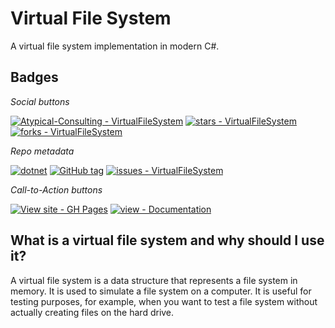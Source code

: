 # Virtual File System
A virtual file system implementation in modern C#.

## Badges

_Social buttons_

[![Atypical-Consulting - VirtualFileSystem](https://img.shields.io/static/v1?label=Atypical-Consulting&message=VirtualFileSystem&color=blue&logo=github)](https://github.com/Atypical-Consulting/VirtualFileSystem "Go to GitHub repo")
[![stars - VirtualFileSystem](https://img.shields.io/github/stars/Atypical-Consulting/VirtualFileSystem?style=social)](https://github.com/Atypical-Consulting/VirtualFileSystem)
[![forks - VirtualFileSystem](https://img.shields.io/github/forks/Atypical-Consulting/VirtualFileSystem?style=social)](https://github.com/Atypical-Consulting/VirtualFileSystem)


_Repo metadata_

[![dotnet](https://github.com/Atypical-Consulting/VirtualFileSystem/workflows/dotnet/badge.svg)](https://github.com/Atypical-Consulting/VirtualFileSystem/actions?query=workflow:"dotnet")
[![GitHub tag](https://img.shields.io/github/tag/Atypical-Consulting/VirtualFileSystem?include_prereleases=&sort=semver&color=blue)](https://github.com/Atypical-Consulting/VirtualFileSystem/releases/)
[![issues - VirtualFileSystem](https://img.shields.io/github/issues/Atypical-Consulting/VirtualFileSystem)](https://github.com/Atypical-Consulting/VirtualFileSystem/issues)

_Call-to-Action buttons_

[![View site - GH Pages](https://img.shields.io/badge/View_site-GH_Pages-2ea44f?style=for-the-badge)](https://atypical-consulting.github.io/VirtualFileSystem/)
[![view - Documentation](https://img.shields.io/badge/view-Documentation-blue?style=for-the-badge)](/docs/ "Go to project documentation")

## What is a virtual file system and why should I use it?
A virtual file system is a data structure that represents a file system in memory. It is used to simulate a file system on a computer. It is useful for testing purposes, for example, when you want to test a file system without actually creating files on the hard drive.
